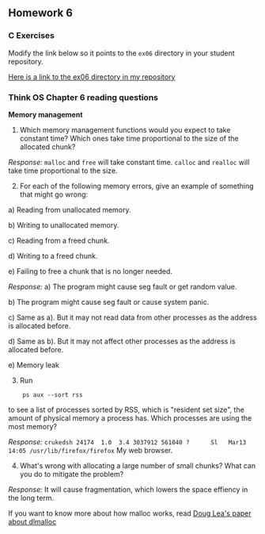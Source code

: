 ## Homework 6

### C Exercises

Modify the link below so it points to the `ex06` directory in your
student repository.

[Here is a link to the ex06 directory in my repository](https://github.com/zy-feng/ExercisesInC/tree/master/exercises/ex06)

### Think OS Chapter 6 reading questions

**Memory management**

1) Which memory management functions would you expect to take constant time?
Which ones take time proportional to the size of the allocated chunk?

*Response:* `malloc` and `free` will take constant time.  `calloc` and `realloc` will take time proportional to the size.

2) For each of the following memory errors, give an example of something that might go wrong:

a) Reading from unallocated memory.

b) Writing to unallocated memory.

c) Reading from a freed chunk.

d) Writing to a freed chunk.

e) Failing to free a chunk that is no longer needed.

*Response:* a) The program might cause seg fault or get random value.

b) The program might cause seg fault or cause system panic.

c) Same as a). But it may not read data from other processes as the address is allocated before.

d) Same as b). But it may not affect other processes as the address is allocated before.

e) Memory leak


3) Run

```
    ps aux --sort rss
```

to see a list of processes sorted by RSS, which is "resident set size", the amount of physical 
memory a process has.  Which processes are using the most memory?

*Response:* `crukedsh 24174  1.0  3.4 3037912 561040 ?      Sl   Mar13  14:05 /usr/lib/firefox/firefox` My web browser.

4) What's wrong with allocating a large number of small chunks?  What can you do to mitigate the problem?

*Response:* It will cause fragmentation, which lowers the space effiency in the long term.

If you want to know more about how malloc works, read 
[Doug Lea's paper about dlmalloc](http://gee.cs.oswego.edu/dl/html/malloc.html)
